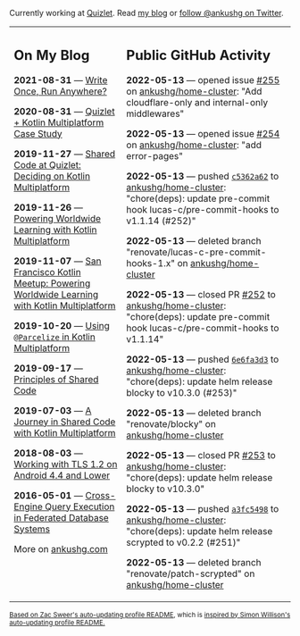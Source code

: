 Currently working at [Quizlet](https://quizlet.com/). Read [my blog](https://ankushg.com/) or [follow @ankushg on Twitter](https://twitter.com/ankushg).

<table><tr><td valign="top" width="40%">

## On My Blog
<!-- blog starts -->
**2021-08-31** — [Write Once, Run Anywhere?](https://ankushg.com/posts/write-once-run-anywhere-increment/)

**2020-08-31** — [Quizlet + Kotlin Multiplatform Case Study](https://ankushg.com/posts/quizlet-kotlin-multiplatform-case-study/)

**2019-11-27** — [Shared Code at Quizlet: Deciding on Kotlin Multiplatform](https://ankushg.com/posts/shared-code-kotlin-multiplatform/)

**2019-11-26** — [Powering Worldwide Learning with Kotlin Multiplatform](https://ankushg.com/speaking/droidcon-sf-2019)

**2019-11-07** — [San Francisco Kotlin Meetup: Powering Worldwide Learning with Kotlin Multiplatform](https://ankushg.com/speaking/sf-kotlin-meetup-2019)

**2019-10-20** — [Using `@Parcelize` in Kotlin Multiplatform](https://ankushg.com/posts/multiplatform-parcelize/)

**2019-09-17** — [Principles of Shared Code](https://ankushg.com/speaking/denver-startup-week-2019)

**2019-07-03** — [A Journey in Shared Code with Kotlin Multiplatform](https://ankushg.com/speaking/droidcon-berlin-2019)

**2018-08-03** — [Working with TLS 1.2 on Android 4.4 and Lower](https://ankushg.com/posts/tls-1.2-on-android/)

**2016-05-01** — [Cross-Engine Query Execution in Federated Database Systems](https://ankushg.com/projects/thesis)
<!-- blog ends -->
More on [ankushg.com](https://ankushg.com/)
</td><td valign="top" width="60%">

## Public GitHub Activity
<!-- githubActivity starts -->
**2022-05-13** — opened issue [#255](https://github.com/ankushg/home-cluster/issues/255) on [ankushg/home-cluster](https://api.github.com/repos/ankushg/home-cluster): "Add cloudflare-only and internal-only middlewares"

**2022-05-13** — opened issue [#254](https://github.com/ankushg/home-cluster/issues/254) on [ankushg/home-cluster](https://api.github.com/repos/ankushg/home-cluster): "add error-pages"

**2022-05-13** — pushed [`c5362a62`](https://github.com/ankushg/home-cluster/commit/c5362a620bf7644e4984d0ddcc22de7e2f5d320b) to [ankushg/home-cluster](https://api.github.com/repos/ankushg/home-cluster): "chore(deps): update pre-commit hook lucas-c/pre-commit-hooks to v1.1.14 (#252)"

**2022-05-13** — deleted branch "renovate/lucas-c-pre-commit-hooks-1.x" on [ankushg/home-cluster](https://api.github.com/repos/ankushg/home-cluster)

**2022-05-13** — closed PR [#252](https://github.com/ankushg/home-cluster/pull/252) to [ankushg/home-cluster](https://api.github.com/repos/ankushg/home-cluster): "chore(deps): update pre-commit hook lucas-c/pre-commit-hooks to v1.1.14"

**2022-05-13** — pushed [`6e6fa3d3`](https://github.com/ankushg/home-cluster/commit/6e6fa3d3270bcc83b6832c841666b86be1862dff) to [ankushg/home-cluster](https://api.github.com/repos/ankushg/home-cluster): "chore(deps): update helm release blocky to v10.3.0 (#253)"

**2022-05-13** — deleted branch "renovate/blocky" on [ankushg/home-cluster](https://api.github.com/repos/ankushg/home-cluster)

**2022-05-13** — closed PR [#253](https://github.com/ankushg/home-cluster/pull/253) to [ankushg/home-cluster](https://api.github.com/repos/ankushg/home-cluster): "chore(deps): update helm release blocky to v10.3.0"

**2022-05-13** — pushed [`a3fc5498`](https://github.com/ankushg/home-cluster/commit/a3fc549809df8b95c8e2eb949e0177007e5ae4ec) to [ankushg/home-cluster](https://api.github.com/repos/ankushg/home-cluster): "chore(deps): update helm release scrypted to v0.2.2 (#251)"

**2022-05-13** — deleted branch "renovate/patch-scrypted" on [ankushg/home-cluster](https://api.github.com/repos/ankushg/home-cluster)
<!-- githubActivity ends -->
</td></tr></table>

<sub><a href="https://github.com/ZacSweers/ZacSweers">Based on Zac Sweer's auto-updating profile README</a>, which is <a href="https://simonwillison.net/2020/Jul/10/self-updating-profile-readme/">inspired by Simon Willison's auto-updating profile README.</a></sub>